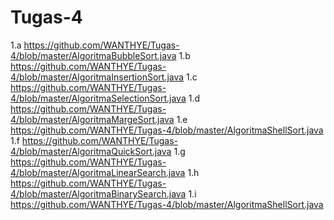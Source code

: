# Tugas-4
1.a https://github.com/WANTHYE/Tugas-4/blob/master/AlgoritmaBubbleSort.java
1.b https://github.com/WANTHYE/Tugas-4/blob/master/AlgoritmaInsertionSort.java
1.c https://github.com/WANTHYE/Tugas-4/blob/master/AlgoritmaSelectionSort.java
1.d https://github.com/WANTHYE/Tugas-4/blob/master/AlgoritmaMargeSort.java
1.e https://github.com/WANTHYE/Tugas-4/blob/master/AlgoritmaShellSort.java
1.f https://github.com/WANTHYE/Tugas-4/blob/master/AlgoritmaQuickSort.java
1.g https://github.com/WANTHYE/Tugas-4/blob/master/AlgoritmaLinearSearch.java
1.h https://github.com/WANTHYE/Tugas-4/blob/master/AlgoritmaBinarySearch.java
1.i https://github.com/WANTHYE/Tugas-4/blob/master/AlgoritmaShellSort.java
